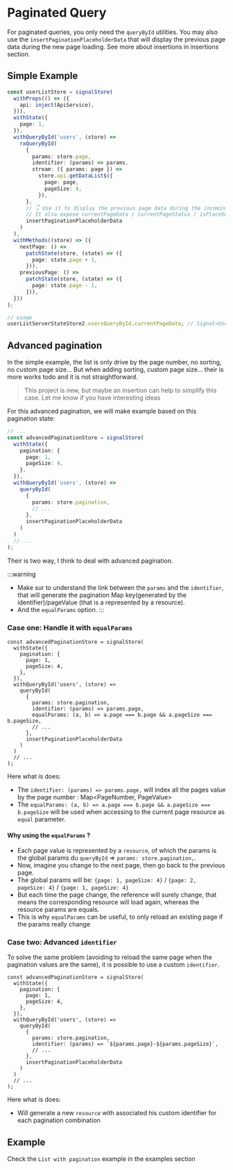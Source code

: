 # Paginated Query

For paginated queries, you only need the `queryById` utilities.
You may also use the `insertPaginationPlaceholderData` that will display the previous page data during the new page loading.
See more about insertions in insertions section.

## Simple Example

```ts
const userListStore = signalStore(
  withProps(() => ({
    api: inject(ApiService),
  })),
  withState({
    page: 1,
  }),
  withQueryById('users', (store) =>
    rxQueryById(
      {
        params: store.page,
        identifier: (params) => params,
        stream: ({ params: page }) =>
          store.api.getDataList$({
            page: page,
            pageSize: 4,
          }),
      },
      // 👇 Use it to display the previous page data during the incoming page loading
      // It also expose currentPageData / currentPageStatus / isPlaceholderData
      insertPaginationPlaceholderData
    )
  ),
  withMethods((store) => ({
    nextPage: () =>
      patchState(store, (state) => ({
        page: state.page + 1,
      })),
    previousPage: () =>
      patchState(store, (state) => ({
        page: state.page - 1,
      })),
  }))
);

// usage
userListServerStateStore2.usersQueryById.currentPageData; // Signal<User[] | undefined>
```

## Advanced pagination

In the simple example, the list is only drive by the page number, no sorting, no custom page size...
But when adding sorting, custom page size... their is more works todo and it is not straightforward.

> This project is new, but maybe an insertion can help to simplify this case. Let me know if you have interesting ideas

For this advanced pagination, we will make example based on this pagination state:

```ts
// ...
const advancedPaginationStore = signalStore(
  withState({
    pagination: {
      page: 1,
      pageSize: 4,
    },
  }),
  withQueryById('users', (store) =>
    queryById(
      {
        params: store.pagination,
        // ...
      },
      insertPaginationPlaceholderData
    )
  )
  // ...
);
```

Their is two way, I think to deal with advanced pagination.

:::warning

- Make sur to understand the link between the `params` and the `identifier`, that will generate the pagination Map key(generated by the identifier)/pageValue (that is a represented by a resource).
- And the `equalParams` option.
  :::

### Case one: Handle it with `equalParams`

```ts{11-13}
const advancedPaginationStore = signalStore(
  withState({
    pagination: {
      page: 1,
      pageSize: 4,
    },
  }),
  withQueryById('users', (store) =>
    queryById(
      {
        params: store.pagination,
        identifier: (params) => params.page,
        equalParams: (a, b) => a.page === b.page && a.pageSize === b.pageSize,
        // ...
      },
      insertPaginationPlaceholderData
    )
  )
  // ...
);
```

Here what is does:

- The `identifier: (params) => params.page,` will index all the pages value by the page number : Map<PageNumber, PageValue>
- The `equalParams: (a, b) => a.page === b.page && a.pageSize === b.pageSize` will be used when accessing to the current page resource as `equal` parameter.

#### Why using the `equalParams` ?

- Each page value is represented by a `resource`, of which the params is the global params du `queryById` => `params: store.pagination,`.
- Now, imagine you change to the next page, then go back to the previous page.
- The global params will be: `{page: 1, pageSize: 4}` / `{page: 2, pageSize: 4}` / `{page: 1, pageSize: 4}`
- But each time the page change, the reference will surely change, that means the corresponding resource will load again, whereas the resource params are equals.
- This is why `equalParams` can be useful, to only reload an existing page if the params really change

### Case two: Advanced `identifier`

To solve the same problem (avoiding to reload the same page when the pagination values are the same), it is possible to use a custom `identifier`.

```ts{11-12}
const advancedPaginationStore = signalStore(
  withState({
    pagination: {
      page: 1,
      pageSize: 4,
    },
  }),
  withQueryById('users', (store) =>
    queryById(
      {
        params: store.pagination,
        identifier: (params) => `${params.page}-${params.pageSize}`,
        // ...
      },
      insertPaginationPlaceholderData
    )
  )
  // ...
);
```

Here what is does:

- Will generate a new `resource` with associated his custom identifier for each pagination combination

## Example

Check the `List with pagination` example in the examples section
